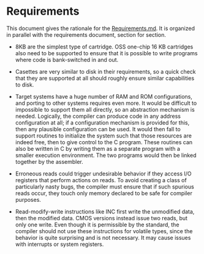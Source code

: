 # Requirements

This document gives the rationale for the [Requirements.md](requirements). It
is organized in parallel with the requirements document, section for section.

* 8KB are the simplest type of cartridge. OSS one-chip 16 KB cartridges also
   need to be supported to ensure that it is possible to write programs where
   code is bank-switched in and out.

* Casettes are very similar to disk in their requirements, so a quick check
   that they are supported at all should roughly ensure similar capabilities to
   disk.

* Target systems have a huge number of RAM and ROM configurations, and porting
   to other systems requires even more. It would be difficult to impossible to
   support them all directly, so an abstraction mechanism is needed. Logically,
   the compiler can produce code in any address configuration at all; if a
   configuration mechanism is provided for this, then any plausible
   configuration can be used. It would then fall to support routines to
   initialize the system such that those resources are indeed free, then to give
   control to the C program. These routines can also be written in C by writing
   them as a separate program with a smaller execution environment. The two
   programs would then be linked together by the assembler.

* Erroneous reads could trigger undesirable behavior if they access I/O
   registers that perform actions on reads. To avoid creating a class of
   particularly nasty bugs, the compiler must ensure that if such spurious reads
   occur, they touch only memory declared to be safe for compiler purposes.

* Read-modify-write instructions like INC first write the unmodified data, then
   the modified data. CMOS versions instead issue two reads, but only one
   write. Even though it is permissible by the standard, the compiler should
   not use these instructions for volatile types, since the behavior is quite
   surprising and is not necessary. It may cause issues with interrupts or
   system registers.